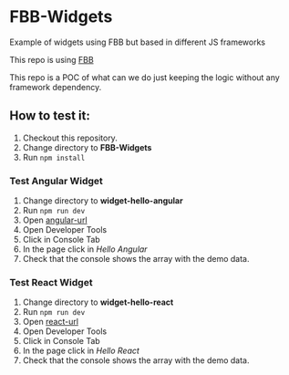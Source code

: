 # FBB-Widgets
Example of widgets using FBB but based in different JS frameworks

This repo is using [FBB](https://github.com/tcorral/FBB)

This repo is a POC of what can we do just keeping the logic without any framework dependency.

## How to test it:

1. Checkout this repository.
2. Change directory to **FBB-Widgets**
3. Run ```npm install```

### Test Angular Widget

1. Change directory to **widget-hello-angular**
2. Run ```npm run dev```
3. Open [angular-url](http://localhost:3010)
4. Open Developer Tools
5. Click in Console Tab
6. In the page click in *Hello Angular*
7. Check that the console shows the array with the demo data.


### Test React Widget

1. Change directory to **widget-hello-react**
2. Run ```npm run dev```
3. Open [react-url](http://localhost:3000)
4. Open Developer Tools
5. Click in Console Tab
6. In the page click in *Hello React*
7. Check that the console shows the array with the demo data.

